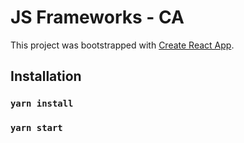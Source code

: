 # JS Frameworks - CA

This project was bootstrapped with [Create React App](https://github.com/facebook/create-react-app).

## Installation
### `yarn install`
### `yarn start`